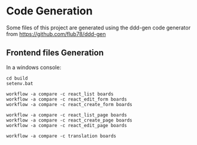 # Code Generation

Some files of this project are generated using the ddd-gen code generator from https://github.com/flub78/ddd-gen

## Frontend files Generation

In a windows console:

    cd build
    setenv.bat

	workflow -a compare -c react_list boards					
	workflow -a compare -c react_edit_form boards
	workflow -a compare -c react_create_form boards

	workflow -a compare -c react_list_page boards					
	workflow -a compare -c react_create_page boards
	workflow -a compare -c react_edit_page boards

	workflow -a compare -c translation boards
